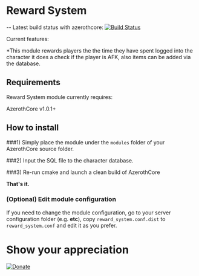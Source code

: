 # Reward System
-- Latest build status with azerothcore: [![Build Status](https://travis-ci.org/milestorme/mod-reward-played-time.svg?branch=master)](https://travis-ci.org/milestorme/mod-reward-played-time)

Current features:

*This module rewards players the the time they have spent logged into the character it does a check if the player is AFK, also items can be added via the database.

## Requirements

Reward System module currently requires:

AzerothCore v1.0.1+

## How to install

###1) Simply place the module under the `modules` folder of your AzerothCore source folder.

###2) Input the SQL file to the character database.

###3) Re-run cmake and launch a clean build of AzerothCore

**That's it.**

### (Optional) Edit module configuration

If you need to change the module configuration, go to your server configuration folder (e.g. **etc**), copy `reward_system.conf.dist` to `reward_system.conf` and edit it as you prefer.


# Show your appreciation
[![Donate](https://img.shields.io/badge/Donate-PayPal-green.svg)](https://www.paypal.com/cgi-bin/webscr?cmd=_s-xclick&hosted_button_id=SBJFTAJKUNEXC)



